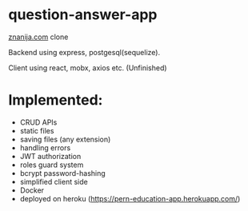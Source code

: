 # question-answer-app
[znanija.com](https://znanija.com/) clone

Backend using express, postgesql(sequelize).

Client using react, mobx, axios etc. (Unfinished)

# Implemented:
  * CRUD APIs
  * static files
  * saving files (any extension)
  * handling errors
  * JWT authorization
  * roles guard system
  * bcrypt password-hashing
  * simplified client side
  * Docker
  * deployed on heroku (https://pern-education-app.herokuapp.com/)
